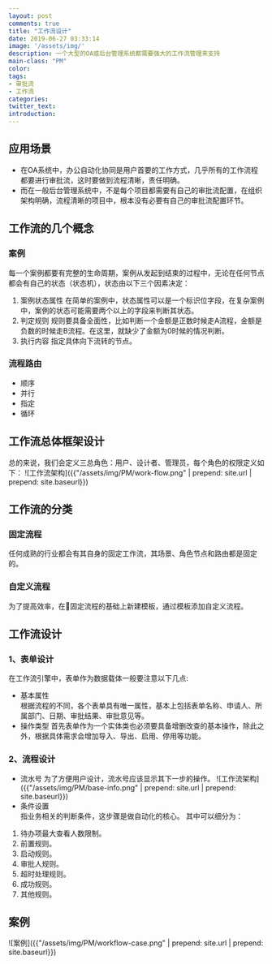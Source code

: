 ```yaml
---
layout: post
comments: true
title: "工作流设计"
date: 2019-06-27 03:33:14
image: '/assets/img/'
description: 一个大型的OA或后台管理系统都需要强大的工作流管理来支持
main-class: "PM"
color:
tags:
- 审批流
- 工作流
categories:
twitter_text:
introduction:
---
```


## 应用场景
* 在OA系统中，办公自动化协同是用户首要的工作方式，几乎所有的工作流程都要进行审批流，这时要做到流程清晰，责任明确。
* 而在一般后台管理系统中，不是每个项目都需要有自己的审批流配置，在组织架构明确，流程清晰的项目中，根本没有必要有自己的审批流配置环节。

## 工作流的几个概念
### 案例
每一个案例都要有完整的生命周期，案例从发起到结束的过程中，无论在任何节点都会有自己的状态（状态机），状态由以下三个因素决定：
1. 案例状态属性
在简单的案例中，状态属性可以是一个标识位字段，在复杂案例中，案例的状态可能需要两个以上的字段来判断其状态。
2. 判定规则
规则要具备全面性，比如判断一个金额是正数时候走A流程，金额是负数的时候走B流程。在这里，就缺少了金额为0时候的情况判断。
3. 执行内容
指定具体向下流转的节点。  

### 流程路由
* 顺序
* 并行
* 指定
* 循环  

## 工作流总体框架设计
总的来说，我们会定义三总角色：用户、设计者、管理员，每个角色的权限定义如下：
![工作流架构]({{"/assets/img/PM/work-flow.png" | prepend: site.url | prepend: site.baseurl}})
 
## 工作流的分类
### 固定流程
任何成熟的行业都会有其自身的固定工作流，其场景、角色节点和路由都是固定的。
### 自定义流程
为了提高效率，在固定流程的基础上新建模板，通过模板添加自定义流程。
## 工作流设计
### 1、表单设计
在工作流引擎中，表单作为数据载体一般要注意以下几点:
- 基本属性  
根据流程的不同，各个表单具有唯一属性，基本上包括表单名称、申请人、所属部门、日期、审批结果、审批意见等。
- 操作类型
首先表单作为一个实体类也必须要具备增删改查的基本操作，除此之外，根据具体需求会增加导入、导出、启用、停用等功能。
### 2、流程设计
- 流水号
为了方便用户设计，流水号应该显示其下一步的操作。
![工作流架构]({{"/assets/img/PM/base-info.png" | prepend: site.url | prepend: site.baseurl}})
- 条件设置  
指业务相关的判断条件，这步骤是做自动化的核心。
其中可以细分为：
1. 待办项最大查看人数限制。
2. 前置规则。
3. 启动规则。
4. 审批人规则。
5. 超时处理规则。
6. 成功规则。
7. 其他规则。

## 案例
![案例]({{"/assets/img/PM/workflow-case.png" | prepend: site.url | prepend: site.baseurl}})